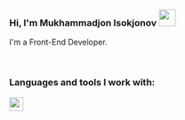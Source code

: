 ### Hi, I'm Mukhammadjon Isokjonov <img src="https://media1.giphy.com/media/gM5qFksULw54NMWyry/giphy.gif?cid=ecf05e47y2d7vh1bp2o82yjdt17652mpyihzrsvj7xzd0jbz&rid=giphy.gif&ct=s" width="30px">

I'm a Front-End Developer.

<br>

### Languages and tools I work with:

<code><img src="https://assets.stickpng.com/images/5847f5bdcef1014c0b5e489c.png" height="25px"></code>
